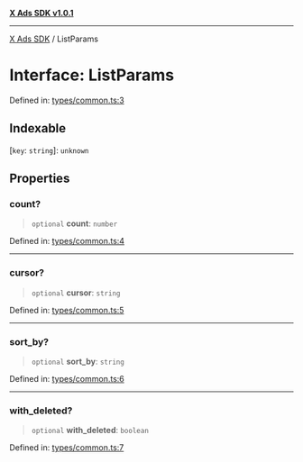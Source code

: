 [**X Ads SDK v1.0.1**](../README.md)

***

[X Ads SDK](../globals.md) / ListParams

# Interface: ListParams

Defined in: [types/common.ts:3](https://github.com/kage1020/x-ads-sdk/blob/main/src/types/common.ts#L3)

## Indexable

\[`key`: `string`\]: `unknown`

## Properties

### count?

> `optional` **count**: `number`

Defined in: [types/common.ts:4](https://github.com/kage1020/x-ads-sdk/blob/main/src/types/common.ts#L4)

***

### cursor?

> `optional` **cursor**: `string`

Defined in: [types/common.ts:5](https://github.com/kage1020/x-ads-sdk/blob/main/src/types/common.ts#L5)

***

### sort\_by?

> `optional` **sort\_by**: `string`

Defined in: [types/common.ts:6](https://github.com/kage1020/x-ads-sdk/blob/main/src/types/common.ts#L6)

***

### with\_deleted?

> `optional` **with\_deleted**: `boolean`

Defined in: [types/common.ts:7](https://github.com/kage1020/x-ads-sdk/blob/main/src/types/common.ts#L7)
